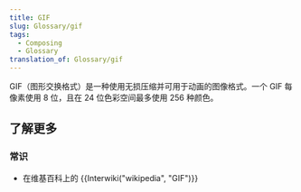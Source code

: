 ```yaml
---
title: GIF
slug: Glossary/gif
tags:
  - Composing
  - Glossary
translation_of: Glossary/gif
---
```

GIF（图形交换格式）是一种使用无损压缩并可用于动画的图像格式。一个 GIF 每像素使用 8 位，且在 24 位色彩空间最多使用 256 种颜色。

## 了解更多

### 常识

- 在维基百科上的 {{Interwiki("wikipedia", "GIF")}}
